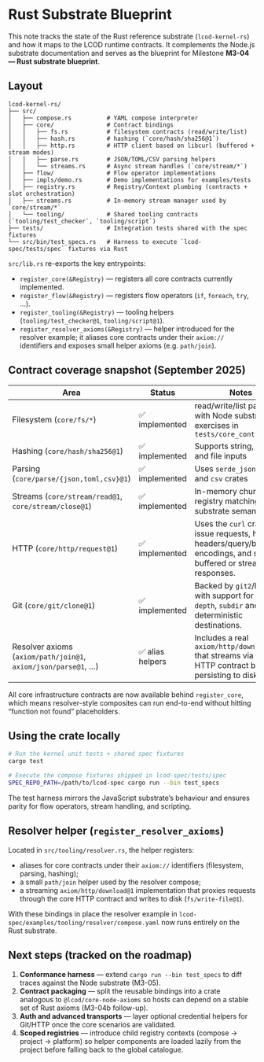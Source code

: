 # Rust Substrate Blueprint

This note tracks the state of the Rust reference substrate (`lcod-kernel-rs`) and how it maps to the LCOD runtime contracts. It complements the Node.js substrate documentation and serves as the blueprint for Milestone **M3-04 — Rust substrate blueprint**.

## Layout

```
lcod-kernel-rs/
├── src/
│   ├── compose.rs          # YAML compose interpreter
│   ├── core/               # Contract bindings
│   │   ├── fs.rs           # filesystem contracts (read/write/list)
│   │   ├── hash.rs         # hashing (`core/hash/sha256@1`)
│   │   ├── http.rs         # HTTP client based on libcurl (buffered + stream modes)
│   │   ├── parse.rs        # JSON/TOML/CSV parsing helpers
│   │   └── streams.rs      # Async stream handles (`core/stream/*`)
│   ├── flow/               # Flow operator implementations
│   ├── impls/demo.rs       # Demo implementations for examples/tests
│   ├── registry.rs         # Registry/Context plumbing (contracts + slot orchestration)
│   ├── streams.rs          # In-memory stream manager used by `core/stream/*`
│   └── tooling/            # Shared tooling contracts (`tooling/test_checker`, `tooling/script`)
├── tests/                  # Integration tests shared with the spec fixtures
└── src/bin/test_specs.rs   # Harness to execute `lcod-spec/tests/spec` fixtures via Rust
```

`src/lib.rs` re-exports the key entrypoints:

- `register_core(&Registry)` — registers all core contracts currently implemented.
- `register_flow(&Registry)` — registers flow operators (`if`, `foreach`, `try`, …).
- `register_tooling(&Registry)` — tooling helpers (`tooling/test_checker@1`, `tooling/script@1`).
- `register_resolver_axioms(&Registry)` — helper introduced for the resolver example; it aliases core contracts under their `axiom://` identifiers and exposes small helper axioms (e.g. `path/join`).

## Contract coverage snapshot (September 2025)

| Area                | Status | Notes |
|---------------------|--------|-------|
| Filesystem (`core/fs/*`) | ✅ implemented | read/write/list parity with Node substrate; exercises in `tests/core_contracts.rs` |
| Hashing (`core/hash/sha256@1`) | ✅ implemented | Supports string, base64, and file inputs |
| Parsing (`core/parse/{json,toml,csv}@1`) | ✅ implemented | Uses `serde_json`, `toml`, and `csv` crates |
| Streams (`core/stream/read@1`, `core/stream/close@1`) | ✅ implemented | In-memory chunk registry matching the JS substrate semantics |
| HTTP (`core/http/request@1`) | ✅ implemented | Uses the `curl` crate to issue requests, honours headers/query/body encodings, and supports buffered or streamed responses. |
| Git (`core/git/clone@1`) | ✅ implemented | Backed by `git2`/libgit2 with support for `ref`, `depth`, `subdir` and deterministic destinations. |
| Resolver axioms (`axiom/path/join@1`, `axiom/json/parse@1`, …) | ✅ alias helpers | Includes a real `axiom/http/download@1` that streams via the core HTTP contract before persisting to disk. |

All core infrastructure contracts are now available behind `register_core`, which means resolver-style composites can run end-to-end without hitting “function not found” placeholders.

## Using the crate locally

```bash
# Run the kernel unit tests + shared spec fixtures
cargo test

# Execute the compose fixtures shipped in lcod-spec/tests/spec
SPEC_REPO_PATH=/path/to/lcod-spec cargo run --bin test_specs
```

The test harness mirrors the JavaScript substrate’s behaviour and ensures parity for flow operators, stream handling, and scripting.

## Resolver helper (`register_resolver_axioms`)

Located in `src/tooling/resolver.rs`, the helper registers:

- aliases for core contracts under their `axiom://` identifiers (filesystem, parsing, hashing);
- a small `path/join` helper used by the resolver compose;
- a streaming `axiom/http/download@1` implementation that proxies requests through the core HTTP contract and writes to disk (`fs/write-file@1`).

With these bindings in place the resolver example in `lcod-spec/examples/tooling/resolver/compose.yaml` now runs entirely on the Rust substrate.

## Next steps (tracked on the roadmap)

1. **Conformance harness** — extend `cargo run --bin test_specs` to diff traces against the Node substrate (M3-05).
2. **Contract packaging** — split the reusable bindings into a crate analogous to `@lcod/core-node-axioms` so hosts can depend on a stable set of Rust axioms (M3-04b follow-up).
3. **Auth and advanced transports** — layer optional credential helpers for Git/HTTP once the core scenarios are validated.
4. **Scoped registries** — introduce child registry contexts (compose → project → platform) so helper components are loaded lazily from the project before falling back to the global catalogue.
